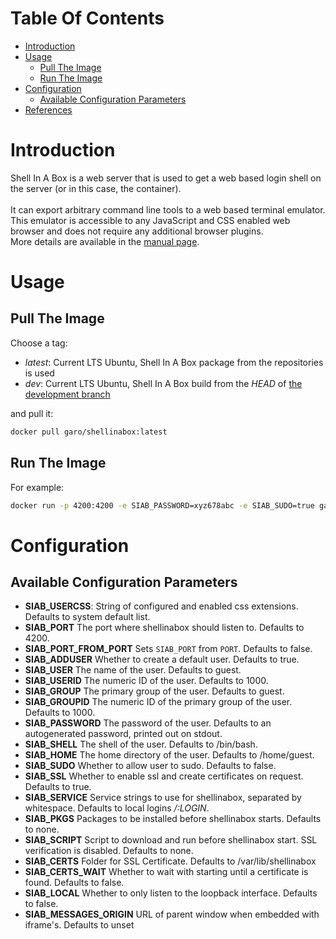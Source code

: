# Table Of Contents

 - [Introduction](#introduction)
 - [Usage](#usage)
     - [Pull The Image](#pull-the-image)
     - [Run The Image](#run-the-image)
 - [Configuration](#configuration)
     - [Available Configuration Parameters](#available-configuration-parameters)
 - [References](#references)

# Introduction
Shell In A Box is a web server that is used to get a web based login shell on the server (or in this case, the container).<br><br>
It can export arbitrary command line tools to a web based terminal emulator. This emulator is accessible to any JavaScript and CSS enabled web browser and does not require any additional browser plugins.<br>
More details are available in the <a href="https://github.com/shellinabox/shellinabox/wiki/shellinaboxd_man">manual page</a>.

# Usage

## Pull The Image

Choose a tag:
 - *latest*: Current LTS Ubuntu, Shell In A Box package from the repositories is used
 - *dev*: Current LTS Ubuntu, Shell In A Box build from the *HEAD* of <a href="https://github.com/ngaro/docker-shellinabox/tree/dev">the development branch</a>

and pull it:<br>
```bash
docker pull garo/shellinabox:latest
```

## Run The Image

For example:<br>
```bash
docker run -p 4200:4200 -e SIAB_PASSWORD=xyz678abc -e SIAB_SUDO=true garo/shellinabox:latest
```

# Configuration

## Available Configuration Parameters

 - **SIAB_USERCSS**: String of configured and enabled css extensions. Defaults to system default list.
 - **SIAB_PORT** The port where shellinabox should listen to. Defaults to 4200.
 - **SIAB_PORT_FROM_PORT** Sets `SIAB_PORT` from `PORT`. Defaults to false.
 - **SIAB_ADDUSER** Whether to create a default user. Defaults to true.
 - **SIAB_USER** The name of the user. Defaults to guest.
 - **SIAB_USERID** The numeric ID of the user. Defaults to 1000.
 - **SIAB_GROUP** The primary group of the user. Defaults to guest.
 - **SIAB_GROUPID** The numeric ID of the primary group of the user. Defaults to 1000.
 - **SIAB_PASSWORD** The password of the user. Defaults to an autogenerated password, printed out on stdout.
 - **SIAB_SHELL** The shell of the user. Defaults to /bin/bash.
 - **SIAB_HOME** The home directory of the user. Defaults to /home/guest.
 - **SIAB_SUDO** Whether to allow user to sudo. Defaults to false.
 - **SIAB_SSL** Whether to enable ssl and create certificates on request. Defaults to true.
 - **SIAB_SERVICE** Service strings to use for shellinabox, separated by whitespace. Defaults to local logins */:LOGIN*.
 - **SIAB_PKGS** Packages to be installed before shellinabox starts. Defaults to none.
 - **SIAB_SCRIPT** Script to download and run before shellinabox start. SSL verification is disabled. Defaults to none.
 - **SIAB_CERTS** Folder for SSL Certificate. Defaults to /var/lib/shellinabox
 - **SIAB_CERTS_WAIT** Whether to wait with starting until a certificate is found. Defaults to false.
 - **SIAB_LOCAL** Whether to only listen to the loopback interface. Defaults to false.
 - **SIAB_MESSAGES_ORIGIN** URL of parent window when embedded with iframe's. Defaults to unset

